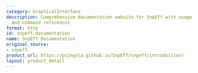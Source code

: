 ```yaml
---
category: GraphicalInterface
description: Comprehensive documentation website for SnpEff with usage examples, tutorials,
  and command references
format: http
id: snpeff.documentation
name: SnpEff Documentation
original_source:
- snpeff
product_url: https://pcingola.github.io/SnpEff/snpeff/introduction/
layout: product_detail
---
```

